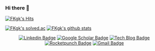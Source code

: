 ### Hi there 👋

[![FKgk's Hits](https://hits.seeyoufarm.com/api/count/incr/badge.svg?url=https%3A%2F%2Fgithub.com%2FFKgk&count_bg=%2379C83D&title_bg=%23555555&icon=&icon_color=%23E7E7E7&title=hits&edge_flat=false)](https://hits.seeyoufarm.com)

[![FKgk's solved.ac](http://mazassumnida.wtf/api/v2/generate_badge?boj=rhkd324)](https://solved.ac/profile/rhkd324)
[![FKgk's github stats](https://github-readme-stats.vercel.app/api?username=FKgk&count_private=true)](https://github.com/anuraghazra/github-readme-stats)


<div align=center>

  [![Linkedin Badge](https://img.shields.io/badge/-LinkedIn-blue?style=flat&logo=Linkedin&logoColor=white&link=https://www.linkedin.com/in/fkgk/)](https://www.linkedin.com/in/fkgk/) 
  [![Google Scholar Badge](https://img.shields.io/badge/-Scholar-4285f4?style=flat&logo=google-scholar&logoColor=white&link=https://scholar.google.com/citations?user=o-XsSzcAAAAJ)](https://scholar.google.com/citations?user=o-XsSzcAAAAJ) 
  [![Tech Blog Badge](http://img.shields.io/badge/-Tech%20blog-black?style=flat&logo=github&logoColor=white&link=https://blog.naver.com/rhkd865)](https://blog.naver.com/rhkd865) 
  [![Rocketpunch Badge](https://img.shields.io/badge/-Rocketpunch-5149ad?style=flat&logo=Rocketpunch&logoColor=white&link=https://www.rocketpunch.com/@FKgk)](https://www.rocketpunch.com/@FKgk) 
  [![Gmail Badge](https://img.shields.io/badge/Gmail-d14836?style=flat&logo=Gmail&logoColor=white&link=mailto:rhkd865@gmail.com)](mailto:rhkd865@gmail.com) 

</div>


<!--
**FKgk/FKgk** is a ✨ _special_ ✨ repository because its `README.md` (this file) appears on your GitHub profile.

Here are some ideas to get you started:

- 🔭 I’m currently working on ...
- 🌱 I’m currently learning ...
- 👯 I’m looking to collaborate on ...
- 🤔 I’m looking for help with ...
- 💬 Ask me about ...
- 📫 How to reach me: ...
- 😄 Pronouns: ...
- ⚡ Fun fact: ...
-->
